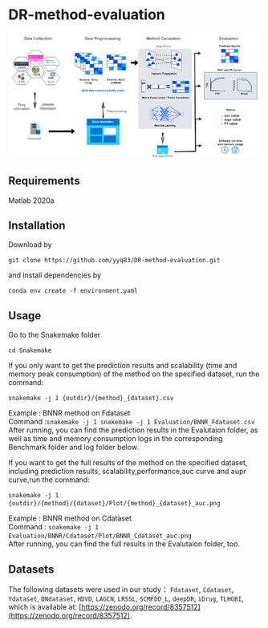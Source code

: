 # DR-method-evaluation
![Overview of DR evaluation](./figures/overflow_v16.png )

## Requirements
Matlab 2020a

## Installation
Download by
~~~~
git clone https://github.com/yyq83/DR-method-evaluation.git
~~~~
and install dependencies by
~~~~~
conda env create -f environment.yaml
~~~~~

## Usage
Go to the Snakemake folder
~~~~
cd Snakemake
~~~~
If you only want to get the prediction results and scalability (time and memory peak consumption) of the method on the specified dataset, run the command:
~~~~
snakemake -j 1 {outdir}/{method}_{dataset}.csv
~~~~
Example : BNNR method on Fdataset  
Command :`snakemake -j 1 snakemake -j 1 Evaluation/BNNR_Fdataset.csv`  
After running, you can find the prediction results in the Evalutaion folder, as well as time and memory consumption logs in the corresponding Benchmark folder and log folder below.  
  
If you want to get the full results of the method on the specified dataset, including prediction results, scalability,performance,auc curve and aupr curve,run the command: 
~~~~
snakemake -j 1 {outdir}/{method}/{dataset}/Plot/{method}_{dataset}_auc.png
~~~~
Example : BNNR method on Cdataset  
Command : `snakemake -j 1 Evaluation/BNNR/Cdataset/Plot/BNNR_Cdataset_auc.png`  
After running, you can find the full results in the Evalutaion folder, too.

## Datasets
The following datasets were used in our study：
`Fdataset`, `Cdataset`, `Ydataset`, `DNdataset`, `HDVD`, `LAGCN`, `LRSSL`, `SCMFDD_L`, `deepDR`, `iDrug`, `TLHGBI`, which is available at: [https://zenodo.org/record/8357512](https://zenodo.org/record/8357512).
